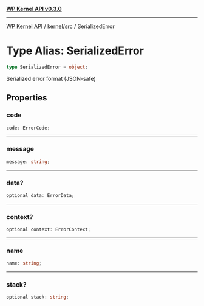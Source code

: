 [**WP Kernel API v0.3.0**](../../../README.md)

---

[WP Kernel API](../../../README.md) / [kernel/src](../README.md) / SerializedError

# Type Alias: SerializedError

```ts
type SerializedError = object;
```

Serialized error format (JSON-safe)

## Properties

### code

```ts
code: ErrorCode;
```

---

### message

```ts
message: string;
```

---

### data?

```ts
optional data: ErrorData;
```

---

### context?

```ts
optional context: ErrorContext;
```

---

### name

```ts
name: string;
```

---

### stack?

```ts
optional stack: string;
```
